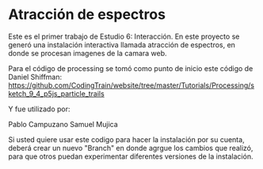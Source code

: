 # Atracción de espectros

Este es el primer trabajo de Estudio 6: Interacción.
En este proyecto se generó una instalación interactiva llamada atracción de espectros, en donde se procesan imagenes de la camara
web.

Para el código de processing se tomó como punto de inicio este código de Daniel Shiffman:
https://github.com/CodingTrain/website/tree/master/Tutorials/Processing/sketch_9_4_p5js_particle_trails

Y fue utilizado por:

Pablo Campuzano
Samuel Mujica

Si usted quiere usar este codigo para hacer la instalación por su cuenta, deberá crear un nuevo "Branch" en donde agrgue los cambios
que realizó, para que otros puedan experimentar diferentes versiones de la instalación. 
